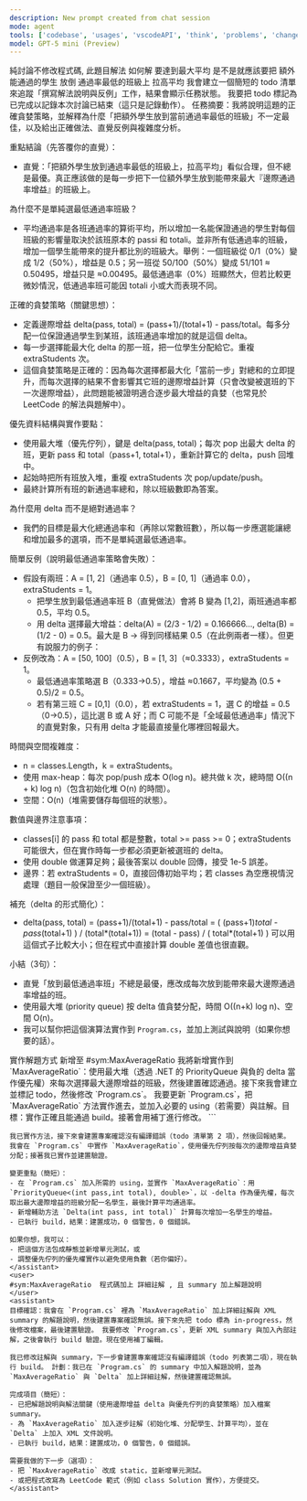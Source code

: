 ```yaml
---
description: New prompt created from chat session
mode: agent
tools: ['codebase', 'usages', 'vscodeAPI', 'think', 'problems', 'changes', 'testFailure', 'terminalSelection', 'terminalLastCommand', 'openSimpleBrowser', 'fetch', 'findTestFiles', 'searchResults', 'githubRepo', 'mssql_show_schema', 'mssql_connect', 'mssql_disconnect', 'mssql_list_servers', 'mssql_list_databases', 'mssql_get_connection_details', 'mssql_change_database', 'mssql_list_tables', 'mssql_list_schemas', 'mssql_list_views', 'mssql_list_functions', 'mssql_run_query', 'websearch', 'extensions', 'todos', 'runTests', 'editFiles', 'runNotebooks', 'search', 'new', 'runCommands', 'runTasks']
model: GPT-5 mini (Preview)
---
```


<user>
純討論不修改程式碼,
此題目解法 如何解
要達到最大平均 是不是就應該要把 額外能通過的學生
放倒 通過率最低的班級上
拉高平均
</user>
<assistant>
我會建立一個簡短的 todo 清單來追蹤「撰寫解法說明與反例」工作，結果會顯示任務狀態。 我要把 todo 標記為已完成以記錄本次討論已結束（這只是記錄動作）。 任務摘要：我將說明這題的正確貪婪策略，並解釋為什麼「把額外學生放到當前通過率最低的班級」不一定最佳，以及給出正確做法、直覺反例與複雜度分析。

重點結論（先答覆你的直覺）：
- 直覺：「把額外學生放到通過率最低的班級上，拉高平均」看似合理，但不總是最優。真正應該做的是每一步把下一位額外學生放到能帶來最大『邊際通過率增益』的班級上。

為什麼不是單純選最低通過率班級？
- 平均通過率是各班通過率的算術平均，所以增加一名能保證通過的學生對每個班級的影響量取決於該班原本的 passi 和 totali。並非所有低通過率的班級，增加一個學生能帶來的提升都比別的班級大。舉例：一個班級從 0/1（0%）變成 1/2（50%），增益是 0.5；另一班從 50/100（50%）變成 51/101 ≈ 0.50495，增益只是 ≈0.00495。最低通過率（0%）班顯然大，但若比較更微妙情況，低通過率班可能因 totali 小或大而表現不同。

正確的貪婪策略（關鍵思想）：
- 定義邊際增益 delta(pass, total) = (pass+1)/(total+1) - pass/total。每多分配一位保證通過學生到某班，該班通過率增加的就是這個 delta。
- 每一步選擇能最大化 delta 的那一班，把一位學生分配給它。重複 extraStudents 次。
- 這個貪婪策略是正確的：因為每次選擇都最大化「當前一步」對總和的立即提升，而每次選擇的結果不會影響其它班的邊際增益計算（只會改變被選班的下一次邊際增益），此問題能被證明適合逐步最大增益的貪婪（也常見於 LeetCode 的解法與題解中）。

優先資料結構與實作要點：
- 使用最大堆（優先佇列），鍵是 delta(pass, total)；每次 pop 出最大 delta 的班，更新 pass 和 total（pass+1, total+1），重新計算它的 delta，push 回堆中。
- 起始時把所有班放入堆，重複 extraStudents 次 pop/update/push。
- 最終計算所有班的新通過率總和，除以班級數即為答案。

為什麼用 delta 而不是絕對通過率？
- 我們的目標是最大化總通過率和（再除以常數班數），所以每一步應選能讓總和增加最多的選項，而不是單純選最低通過率。

簡單反例（說明最低通過率策略會失敗）：
- 假設有兩班：A = [1, 2]（通過率 0.5），B = [0, 1]（通過率 0.0），extraStudents = 1。
  - 把學生放到最低通過率班 B（直覺做法）會將 B 變為 [1,2]，兩班通過率都 0.5，平均 0.5。
  - 用 delta 選擇最大增益：delta(A) = (2/3 - 1/2) = 0.166666..., delta(B) = (1/2 - 0) = 0.5。最大是 B → 得到同樣結果 0.5（在此例兩者一樣）。但更有說服力的例子：
- 反例改為：A = [50, 100]（0.5），B = [1, 3]（≈0.3333），extraStudents = 1。
  - 最低通過率策略選 B（0.333→0.5），增益 ≈0.1667，平均變為 (0.5 + 0.5)/2 = 0.5。
  - 若有第三班 C = [0,1]（0.0），若 extraStudents = 1，選 C 的增益 = 0.5（0→0.5），這比選 B 或 A 好；而 C 可能不是「全域最低通過率」情況下的直覺對象，只有用 delta 才能最直接量化哪裡回報最大。

時間與空間複雜度：
- n = classes.Length，k = extraStudents。
- 使用 max-heap：每次 pop/push 成本 O(log n)。總共做 k 次，總時間 O((n + k) log n)（包含初始化堆 O(n) 的時間）。
- 空間：O(n)（堆需要儲存每個班的狀態）。

數值與邊界注意事項：
- classes[i] 的 pass 和 total 都是整數，total >= pass >= 0；extraStudents 可能很大，但在實作時每一步都必須更新被選班的 delta。
- 使用 double 做運算足夠；最後答案以 double 回傳，接受 1e-5 誤差。
- 邊界：若 extraStudents = 0，直接回傳初始平均；若 classes 為空應視情況處理（題目一般保證至少一個班級）。

補充（delta 的形式簡化）：
- delta(pass, total) = (pass+1)/(total+1) - pass/total
  = ( (pass+1)*total - pass*(total+1) ) / (total*(total+1))
  = (total - pass) / ( total*(total+1) )
  可以用這個式子比較大小；但在程式中直接計算 double 差值也很直觀。

小結（3句）：
- 直覺「放到最低通過率班」不總是最優，應改成每次放到能帶來最大邊際通過率增益的班。  
- 使用最大堆 (priority queue) 按 delta 值貪婪分配，時間 O((n+k) log n)、空間 O(n)。  
- 我可以幫你把這個演算法實作到 `Program.cs`，並加上測試與說明（如果你想要的話）。
</assistant>
<user>
實作解題方式 新增至 #sym:MaxAverageRatio 
</user>
<assistant>
我將新增實作到 `MaxAverageRatio`：使用最大堆（透過 .NET 的 PriorityQueue 與負的 delta 當作優先權）來每次選擇最大邊際增益的班級，然後建置確認通過。接下來我會建立並標記 todo，然後修改 `Program.cs`。 我要更新 `Program.cs`，把 `MaxAverageRatio` 方法實作進去，並加入必要的 using（若需要）與註解。目標：實作正確且能通過 build。接著會用補丁進行修改。 
```

```
我已實作方法，接下來會建置專案確認沒有編譯錯誤（todo 清單第 2 項），然後回報結果。 我會在 `Program.cs` 中實作 `MaxAverageRatio`，使用優先佇列按每次的邊際增益貪婪分配；接著我已實作並建置驗證。

變更重點（簡短）：
- 在 `Program.cs` 加入所需的 using，並實作 `MaxAverageRatio`：用 `PriorityQueue<(int pass,int total), double>`，以 -delta 作為優先權，每次取出最大邊際增益的班級分配一名學生，最後計算平均通過率。  
- 新增輔助方法 `Delta(int pass, int total)` 計算每次增加一名學生的增益。  
- 已執行 build，結果：建置成功，0 個警告，0 個錯誤。

如果你想，我可以：  
- 把這個方法包成靜態並新增單元測試，或  
- 調整優先佇列的優先權實作以避免使用負數（若你偏好）。
</assistant>
<user>
#sym:MaxAverageRatio  程式碼加上 詳細註解 , 且 summary 加上解題說明
</user>
<assistant>
目標確認：我會在 `Program.cs` 裡為 `MaxAverageRatio` 加上詳細註解與 XML summary 的解題說明，然後建置專案確認無誤。接下來先把 todo 標為 in-progress，然後修改檔案，最後建置驗證。 我要修改 `Program.cs`，更新 XML summary 與加入內部註解，之後會執行 build 驗證。現在使用補丁編輯。 
```

```
我已修改註解與 summary，下一步會建置專案確認沒有編譯錯誤（todo 列表第二項），現在執行 build。 計劃：我已在 `Program.cs` 的 summary 中加入解題說明，並為 `MaxAverageRatio` 與 `Delta` 加上詳細註解，然後建置確認無誤。

完成項目（簡短）：
- 已把解題說明與解法關鍵（使用邊際增益 delta 與優先佇列的貪婪策略）加入檔案 summary。  
- 為 `MaxAverageRatio` 加入逐步註解（初始化堆、分配學生、計算平均），並在 `Delta` 上加入 XML 文件說明。  
- 已執行 build，結果：建置成功，0 個警告，0 個錯誤。

需要我做的下一步（選項）：
- 把 `MaxAverageRatio` 改成 static，並新增單元測試。  
- 或把程式改寫為 LeetCode 範式（例如 class Solution 實作），方便提交。
</assistant>
